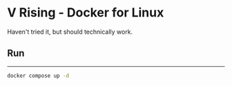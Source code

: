# V Rising - Docker for Linux

Haven't tried it, but should technically work.

## Run
---
```bash
docker compose up -d
```